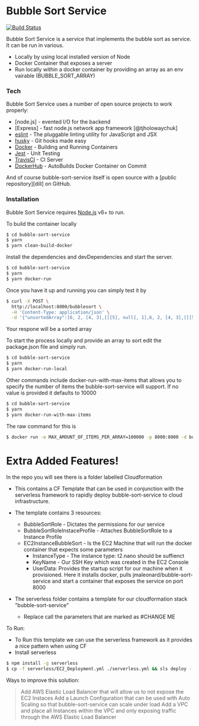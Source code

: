 # Bubble Sort Service

[![Build Status](https://travis-ci.org/jmaleonard/bubble-sort-service.svg?branch=master)](https://travis-ci.org/jmaleonard/bubble-sort-service)

Bubble Sort Service is a service that implements the bubble sort as service. It can be run in various.

  - Locally by using local installed version of Node
  - Docker Container that exposes a server
  - Run locally within a docker container by providing an array as an env vairable (BUBBLE_SORT_ARRAY)

### Tech

Bubble Sort Service uses a number of open source projects to work properly:
* [node.js] - evented I/O for the backend
* [Express] - fast node.js network app framework [@tjholowaychuk]
* [eslint](https://eslint.org/) - The pluggable linting utility for JavaScript and JSX
* [husky](https://www.npmjs.com/package/husky) - Git hooks made easy
* [Docker](https://www.docker.com/) - Building and Running Containers
* [Jest](https://jestjs.io/) - Unit Testing
* [TravisCI](https://docs.travis-ci.com) - CI Server
* [DockerHub](https://cloud.docker.com/repository/docker/jmaleonard/bubble-sort-service) - AutoBuilds Docker Container on Commit

And of course bubble-sort-service itself is open source with a [public repository][dill]
 on GitHub.

### Installation

Bubble Sort Service requires [Node.js](https://nodejs.org/) v6+ to run.

To build the container locally

```sh
$ cd bubble-sort-service
$ yarn
$ yarn clean-build-docker
```

Install the dependencies and devDependencies and start the server.

```sh
$ cd bubble-sort-service
$ yarn
$ yarn docker-run
```
Once you have it up and running you can simply test it by 

```sh
$ curl -X POST \
  http://localhost:8000/bubblesort \
  -H 'Content-Type: application/json' \
  -d '{"unsortedArray":[6, 2, [4, 3],[[[5], null], 1],6, 2, [4, 3],[[[5], null], 1],6, 2, [4, 3],[[[5], null], 1],6, 2, [4, 3],[[[5], null], 1]]}'
```
Your respone will be a sorted array

To start the process locally and provide an array to sort edit the package.json file and simply run.

```sh
$ cd bubble-sort-service
$ yarn
$ yarn docker-run-local
```

Other commands include docker-run-with-max-items that allows you to specify the number of items the bubble-sort-service will support.
If no value is provided it defaults to 10000

```sh
$ cd bubble-sort-service
$ yarn
$ yarn docker-run-with-max-items
```
 The raw command for this is 
 
 ```sh
$ docker run -e MAX_AMOUNT_OF_ITEMS_PER_ARRAY=100000 -p 8000:8000 -d bubble-sort-service
```
# Extra Added Features!
In the repo you will see there is a folder labelled Cloudformation
  - This contains a CF Template that can be used in conjunction with the serverless framework to rapidly deploy bubble-sort-service to cloud infrastructure.
  - The template contains 3 resources:
    - BubbleSortRole - Dictates the permissions for our service
    - BubbleSortRoleInstaceProfile - Attaches BubbleSortRole to a Instance Profile
    - EC2InstanceBubbleSort - Is the EC2 Machine that will run the docker container that expects some parameters
        -  InstanceType - The instance type: t2.nano should be suffienct
        -  KeyName - Our SSH Key which was created in the EC2 Console
        -  UserData: Provides the startup script for our machine when it provisioned. Here it installs docker, pulls jmaleonard/bubble-sort-service and start a container that exposes the service on port 8000
        
- The serverless folder contains a template for our cloudformation stack "bubble-sort-service"
    - Replace call the parameters that are marked as #CHANGE ME 
 
To Run:
  - To Run this template we can use the serverless framework as it provides a nice pattern when using CF
  - Install serverless 
  ```sh
  $ npm install -g serverless
  $ cp -f serverless/EC2_Deployment.yml ./serverless.yml && sls deploy --stage personal --aws-profile personal && rm serverless.yml
  ```

Ways to improve this solution: 

> Add AWS Elastic Load Balancer that will allow us to not expose the EC2 Instaces 
> Add a Launch Configuration that can be used with Auto Scaling so that bubble-sort-service can scale under load
> Add a VPC and place all Instances within the VPC and only exposing traffic through the AWS Elastic Load Balancer

